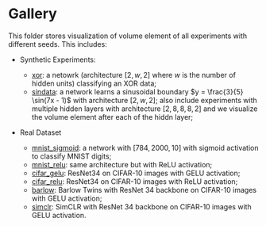 # Gallery

This folder stores visualization of volume element of all experiments with different seeds. This includes:

- Synthetic Experiments:
  - [xor](xor): a netowrk (architecture $[2, w, 2]$ where $w$ is the number of hidden units) classifying an XOR data;
  - [sindata](sindata): a network learns a sinusoidal boundary $y = \frac{3}{5} \sin(7x - 1)$ with architecture $[2, w, 2]$; also include experiments with multiple hidden layers with architecture $[2, 8, 8, 8, 2]$ and we visualize the volume element after each of the hiddn layer;

- Real Dataset
  - [mnist_sigmoid](mnist_sigmoid): a network with $[784, 2000, 10]$ with sigmoid activation to classify MNIST digits;
  - [mnist_relu](mnist_relu): same architecture but with ReLU activation;
  - [cifar_gelu](cifar_gelu): ResNet34 on CIFAR-10 images with GELU activation;
  - [cifar_relu](cifar_relu): ResNet34 on CIFAR-10 images with ReLU activation;
  - [barlow](barlow): Barlow Twins with ResNet 34 backbone on CIFAR-10 images with GELU activation;
  - [simclr](simclr): SimCLR with ResNet 34 backbone on CIFAR-10 images with GELU activation.
